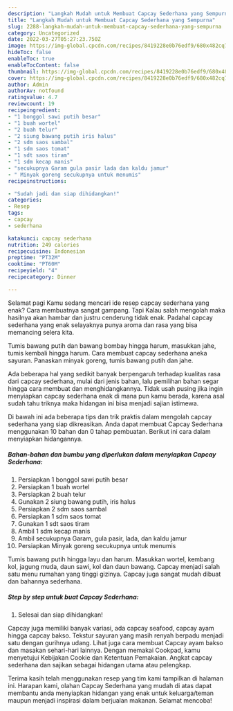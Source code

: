 ```yaml
---
description: "Langkah Mudah untuk Membuat Capcay Sederhana yang Sempurna"
title: "Langkah Mudah untuk Membuat Capcay Sederhana yang Sempurna"
slug: 2288-langkah-mudah-untuk-membuat-capcay-sederhana-yang-sempurna
category: Uncategorized
date: 2022-03-27T05:27:23.750Z
image: https://img-global.cpcdn.com/recipes/8419228e0b76edf9/680x482cq70/capcay-sederhana-foto-resep-utama.jpg
hideToc: false
enableToc: true
enableTocContent: false
thumbnail: https://img-global.cpcdn.com/recipes/8419228e0b76edf9/680x482cq70/capcay-sederhana-foto-resep-utama.jpg
cover: https://img-global.cpcdn.com/recipes/8419228e0b76edf9/680x482cq70/capcay-sederhana-foto-resep-utama.jpg
author: Admin
authorAv: notfound
ratingvalue: 4.7
reviewcount: 19
recipeingredient:
- "1 bonggol sawi putih besar"
- "1 buah wortel"
- "2 buah telur"
- "2 siung bawang putih iris halus"
- "2 sdm saos sambal"
- "1 sdm saos tomat"
- "1 sdt saos tiram"
- "1 sdm kecap manis"
- "secukupnya Garam gula pasir lada dan kaldu jamur"
- " Minyak goreng secukupnya untuk menumis"
recipeinstructions:

- "Sudah jadi dan siap dihidangkan!"
categories:
- Resep
tags:
- capcay
- sederhana

katakunci: capcay sederhana 
nutrition: 249 calories
recipecuisine: Indonesian
preptime: "PT32M"
cooktime: "PT60M"
recipeyield: "4"
recipecategory: Dinner

---
```



Selamat pagi Kamu sedang mencari ide resep capcay sederhana yang enak? Cara membuatnya sangat gampang. Tapi Kalau salah mengolah maka hasilnya akan hambar dan justru cenderung tidak enak. Padahal capcay sederhana yang enak selayaknya punya aroma dan rasa yang bisa memancing selera kita.


Tumis bawang putih dan bawang bombay hingga harum, masukkan jahe, tumis kembali hingga harum. Cara membuat capcay sederhana aneka sayuran. Panaskan minyak goreng, tumis bawang putih dan jahe.

Ada beberapa hal yang sedikit banyak berpengaruh terhadap kualitas rasa dari capcay sederhana, mulai dari jenis bahan, lalu pemilihan bahan segar hingga cara membuat dan menghidangkannya. Tidak usah pusing jika ingin menyiapkan capcay sederhana enak di mana pun kamu berada, karena asal sudah tahu triknya maka hidangan ini bisa menjadi sajian istimewa.


Di bawah ini ada beberapa tips dan trik praktis dalam mengolah capcay sederhana yang siap dikreasikan. Anda dapat membuat Capcay Sederhana menggunakan 10 bahan dan 0 tahap pembuatan. Berikut ini cara dalam menyiapkan hidangannya.

<!--inarticleads1-->

##### Bahan-bahan dan bumbu yang diperlukan dalam menyiapkan Capcay Sederhana:

1. Persiapkan 1 bonggol sawi putih besar
1. Persiapkan 1 buah wortel
1. Persiapkan 2 buah telur
1. Gunakan 2 siung bawang putih, iris halus
1. Persiapkan 2 sdm saos sambal
1. Persiapkan 1 sdm saos tomat
1. Gunakan 1 sdt saos tiram
1. Ambil 1 sdm kecap manis
1. Ambil secukupnya Garam, gula pasir, lada, dan kaldu jamur
1. Persiapkan  Minyak goreng secukupnya untuk menumis


Tumis bawang putih hingga layu dan harum. Masukkan wortel, kembang kol, jagung muda, daun sawi, kol dan daun bawang. Capcay menjadi salah satu menu rumahan yang tinggi gizinya. Capcay juga sangat mudah dibuat dan bahannya sederhana. 

<!--inarticleads2-->

##### Step by step untuk buat Capcay Sederhana:


1. Selesai dan siap dihidangkan!

Capcay juga memiliki banyak variasi, ada capcay seafood, capcay ayam hingga capcay bakso. Tekstur sayuran yang masih renyah berpadu menjadi satu dengan gurihnya udang. Lihat juga cara membuat Capcay ayam bakso dan masakan sehari-hari lainnya. Dengan memakai Cookpad, kamu menyetujui Kebijakan Cookie dan Ketentuan Pemakaian. Angkat capcay sederhana dan sajikan sebagai hidangan utama atau pelengkap. 

Terima kasih telah menggunakan resep yang tim kami tampilkan di halaman ini. Harapan kami, olahan Capcay Sederhana yang mudah di atas dapat membantu anda menyiapkan hidangan yang enak untuk keluarga/teman maupun menjadi inspirasi dalam berjualan makanan. Selamat mencoba!

